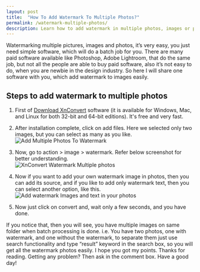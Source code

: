 ```yaml
---
layout: post
title:  "How To Add Watermark To Multiple Photos?"
permalink: /watermark-multiple-photos/
description: Learn how to add watermark in multiple photos, images or picture with free batch software.
---
```

Watermarking multiple pictures, images and photos, it’s very easy, you just need simple software, which will do a batch job for you. There are many paid software available like Photoshop, Adobe Lightroom, that do the same job, but not all the people are able to buy paid software, also it’s not easy to do, when you are newbie in the design industry. So here I will share one software with you, which add watermark to images easily.

## Steps to add watermark to multiple photos ##

1. First of <a href="http://www.xnview.com/en/xnconvert/" rel="nofollow" target="_blank">Download XnConvert</a> software (it is available for Windows, Mac, and Linux for both 32-bit and 64-bit editions). It's free and very fast.

2. After installation complete, click on add files. Here we selected only two images, but you can select as many as you like.<br/><img alt="Add Multiple Photos To Watermark" src="https://cdn.goyllo.com/Add-Multiple-Photos-To-Watermark.png" class="img-responsive"  title="Add Multiple Photos To Watermark" />

3. Now, go to action > image > watermark. Refer below screenshot for better understanding.<br/><img alt="XnConvert Watermark Multiple photos" src="https://cdn.goyllo.com/XnConvert-Watermark-Multiple-photos.png" class="img-responsive" title="XnConvert Watermark Multiple photos" />

4. Now if you want to add your own watermark image in photos, then you can add its source, and if you like to add only watermark text, then you can select another option, like this.  <br/><img alt="Add watermark Images and text in your photos" src="https://cdn.goyllo.com/Add-watermark-Images-and-text-in-your-photos.png" class="img-responsive"  title="Add watermark Images and text in your photos" />

5. Now just click on convert and, wait only a few seconds, and you have done. 

If you notice that, then you will see, you have multiple images on same folder when batch processing is done. i.e. You have two photos, one with watermark, and one without the watermark, to separate them just use search functionality and type “result” keyword in the search box, so you will get all the watermark photos easily. I hope you got my points. Thanks for reading. Getting any problem? Then ask in the comment box. Have a good day!
